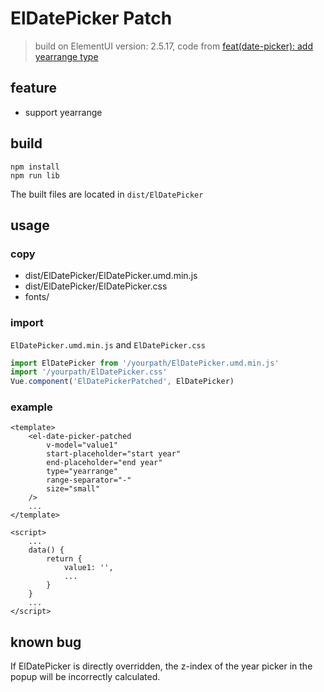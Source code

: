 # ElDatePicker Patch

> build on ElementUI version: 2.5.17, code from [feat(date-picker): add yearrange type](https://github.com/ElemeFE/element/pull/17101/files)

## feature

+ support yearrange

## build

```
npm install
npm run lib
```

The built files are located in `dist/ElDatePicker`

## usage

### copy

+ dist/ElDatePicker/ElDatePicker.umd.min.js
+ dist/ElDatePicker/ElDatePicker.css
+ fonts/

### import

`ElDatePicker.umd.min.js` and `ElDatePicker.css`

```js
import ElDatePicker from '/yourpath/ElDatePicker.umd.min.js'
import '/yourpath/ElDatePicker.css'
Vue.component('ElDatePickerPatched', ElDatePicker)
```

### example

```vue
<template>
    <el-date-picker-patched
        v-model="value1"
        start-placeholder="start year"
        end-placeholder="end year"
        type="yearrange"
        range-separator="-"
        size="small"
    />
    ...
</template>

<script>
    ...
    data() {
        return {
            value1: '',
            ...
        }
    }
    ...
</script>
```

## known bug

If ElDatePicker is directly overridden, the z-index of the year picker in the popup will be incorrectly calculated.
